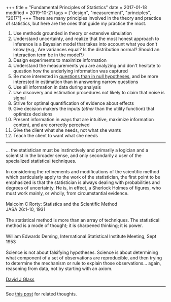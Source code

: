 +++
title = "Fundamental Principles of Statistics"
date = 2017-01-18
modified = 2019-10-21
tags = ["design", "measurement", "principles", "2017"]
+++
There are many principles involved in the theory and practice of statistics, but
here are the ones that guide my practice the most.

1.  Use methods grounded in theory or extensive simulation
2.  Understand uncertainty, and realize that the most honest approach to inference is a Bayesian model that takes into account what you don't know (e.g., Are variances equal?  Is the distribution normal? Should an interaction term be in the model?)
3.  Design experiments to maximize information
4.  Understand the measurements you are analyzing and don't hesitate to
    question how the underlying information was captured
5.  Be more interested in [questions than in null hypotheses](http://clinchem.aaccjnls.org/content/56/7/1080), and be more
    interested in estimation than in answering narrow questions
6.  Use all information in data during analysis
7.  Use discovery and estimation procedures not likely to claim that
    noise is signal
8.  Strive for optimal quantification of evidence about effects
9.  Give decision makers the inputs (*other* than the utility function)
    that optimize decisions
10. Present information in ways that are intuitive, maximize information
    content, and are correctly perceived
11. Give the client what she needs, not what she wants
12. Teach the client to want what she needs

-----

<p class="rquote">
... the statistician must be instinctively and primarily a logician and a scientist in the broader sense, and only secondarily a user of the specialized statistical techniques.
<br><br>
In considering the refinements and modifications of the scientific method which particularly apply to the work of the statistician, the first point to be emphasized is that the statistician is always dealing with probabilities and degrees of uncertainty.  He is, in effect, a Sherlock Holmes of figures, who must work mainly, or wholly, from circumstantial evidence.
<br><br>
Malcolm C Rorty: Statistics and the Scientific Method<br>JASA 26:1-10,
1931
<br><br>
The statistical method is more than an array of techniques. The statistical method is a mode of thought; it is sharpened thinking; it is power.
<br><br>
William Edwards Deming, International Statistical Institute Meeting, Sept 1953
<br><br>
Science is not about falsifying hypotheses. Science is about determining what component of a set of observations are reproducible, and then trying to determine the mechanism or rule to explain those observations... again, reasoning from data, not by starting with an axiom.
<br><br>
<a href="https://twitter.com/davidjglassMD/status/1186074984701145088">David J Glass</a>
</p>

-----
See [this post](/post/improve-research) for related thoughts.
